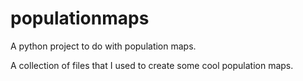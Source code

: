 # populationmaps
A python project to do with population maps.

A collection of files that I used to create some cool population maps.
